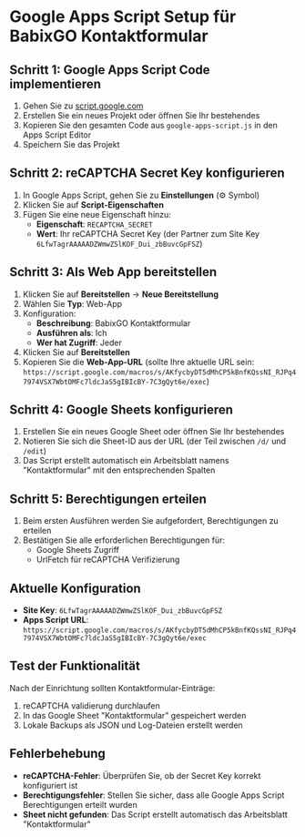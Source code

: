 # Google Apps Script Setup für BabixGO Kontaktformular

## Schritt 1: Google Apps Script Code implementieren

1. Gehen Sie zu [script.google.com](https://script.google.com)
2. Erstellen Sie ein neues Projekt oder öffnen Sie Ihr bestehendes
3. Kopieren Sie den gesamten Code aus `google-apps-script.js` in den Apps Script Editor
4. Speichern Sie das Projekt

## Schritt 2: reCAPTCHA Secret Key konfigurieren

1. In Google Apps Script, gehen Sie zu **Einstellungen** (⚙️ Symbol)
2. Klicken Sie auf **Script-Eigenschaften**
3. Fügen Sie eine neue Eigenschaft hinzu:
   - **Eigenschaft**: `RECAPTCHA_SECRET`
   - **Wert**: Ihr reCAPTCHA Secret Key (der Partner zum Site Key `6LfwTagrAAAAADZWmwZSlKOF_Dui_zbBuvcGpFSZ`)

## Schritt 3: Als Web App bereitstellen

1. Klicken Sie auf **Bereitstellen** → **Neue Bereitstellung**
2. Wählen Sie **Typ**: Web-App
3. Konfiguration:
   - **Beschreibung**: BabixGO Kontaktformular
   - **Ausführen als**: Ich
   - **Wer hat Zugriff**: Jeder
4. Klicken Sie auf **Bereitstellen**
5. Kopieren Sie die **Web-App-URL** (sollte Ihre aktuelle URL sein: `https://script.google.com/macros/s/AKfycbyDT5dMhCP5kBnfKQssNI_RJPq47974VSX7WbtOMFc7ldcJaS5gIBIcBY-7C3gQyt6e/exec`)

## Schritt 4: Google Sheets konfigurieren

1. Erstellen Sie ein neues Google Sheet oder öffnen Sie Ihr bestehendes
2. Notieren Sie sich die Sheet-ID aus der URL (der Teil zwischen `/d/` und `/edit`)
3. Das Script erstellt automatisch ein Arbeitsblatt namens "Kontaktformular" mit den entsprechenden Spalten

## Schritt 5: Berechtigungen erteilen

1. Beim ersten Ausführen werden Sie aufgefordert, Berechtigungen zu erteilen
2. Bestätigen Sie alle erforderlichen Berechtigungen für:
   - Google Sheets Zugriff
   - UrlFetch für reCAPTCHA Verifizierung

## Aktuelle Konfiguration

- **Site Key**: `6LfwTagrAAAAADZWmwZSlKOF_Dui_zbBuvcGpFSZ`
- **Apps Script URL**: `https://script.google.com/macros/s/AKfycbyDT5dMhCP5kBnfKQssNI_RJPq47974VSX7WbtOMFc7ldcJaS5gIBIcBY-7C3gQyt6e/exec`

## Test der Funktionalität

Nach der Einrichtung sollten Kontaktformular-Einträge:
1. reCAPTCHA validierung durchlaufen
2. In das Google Sheet "Kontaktformular" gespeichert werden
3. Lokale Backups als JSON und Log-Dateien erstellt werden

## Fehlerbehebung

- **reCAPTCHA-Fehler**: Überprüfen Sie, ob der Secret Key korrekt konfiguriert ist
- **Berechtigungsfehler**: Stellen Sie sicher, dass alle Google Apps Script Berechtigungen erteilt wurden
- **Sheet nicht gefunden**: Das Script erstellt automatisch das Arbeitsblatt "Kontaktformular"